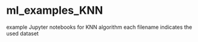 # ml_examples_KNN
example Jupyter notebooks for KNN algorithm
each filename indicates the used dataset
